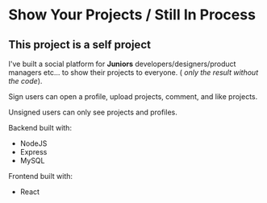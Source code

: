 # Show Your Projects  / Still In Process 

## This project is a self project

I've built a social platform for **Juniors** developers/designers/product managers etc...  to show their projects to everyone. ( *only the result without the code*).

Sign users can open a profile, upload projects, comment, and like projects.

Unsigned users can only see projects and profiles.

Backend built with:
- NodeJS
- Express
- MySQL

Frontend built with:
- React
